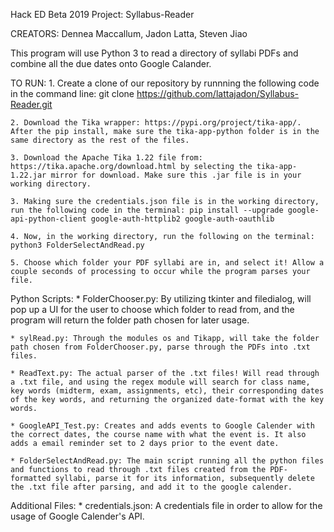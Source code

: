 Hack ED Beta 2019 Project: Syllabus-Reader

CREATORS: Dennea Maccallum, Jadon Latta, Steven Jiao

This program will use Python 3 to read a directory of syllabi PDFs and combine all the due dates onto Google Calander.

TO RUN:
	1. Create a clone of our repository by runnning the following code in the command line: git clone https://github.com/lattajadon/Syllabus-Reader.git

	2. Download the Tika wrapper: https://pypi.org/project/tika-app/. After the pip install, make sure the tika-app-python folder is in the same directory as the rest of the files.

	3. Download the Apache Tika 1.22 file from: https://tika.apache.org/download.html by selecting the tika-app-1.22.jar mirror for download. Make sure this .jar file is in your working directory.

	3. Making sure the credentials.json file is in the working directory, run the following code in the terminal: pip install --upgrade google-api-python-client google-auth-httplib2 google-auth-oauthlib

	4. Now, in the working directory, run the following on the terminal: python3 FolderSelectAndRead.py

	5. Choose which folder your PDF syllabi are in, and select it! Allow a couple seconds of processing to occur while the program parses your file. 

Python Scripts:
	* FolderChooser.py: By utilizing tkinter and filedialog, will pop up a 	UI for the user to choose which folder to read from, and the program will return the folder path chosen for later usage. 
	
	* sylRead.py: Through the modules os and Tikapp, will take the folder path chosen from FolderChooser.py, parse through the PDFs into .txt files.
	
	* ReadText.py: The actual parser of the .txt files! Will read through a .txt file, and using the regex module will search for class name, key words (midterm, exam, assignments, etc), their corresponding dates of the key words, and returning the organized date-format with the key words. 

	* GoogleAPI_Test.py: Creates and adds events to Google Calender with the correct dates, the course name with what the event is. It also adds a email reminder set to 2 days prior to the event date. 

	* FolderSelectAndRead.py: The main script running all the python files and functions to read through .txt files created from the PDF-formatted syllabi, parse it for its information, subsequently delete the .txt file after parsing, and add it to the google calender. 

Additional Files:
	* credentials.json: A credentials file in order to allow for the usage of Google Calender's API.












